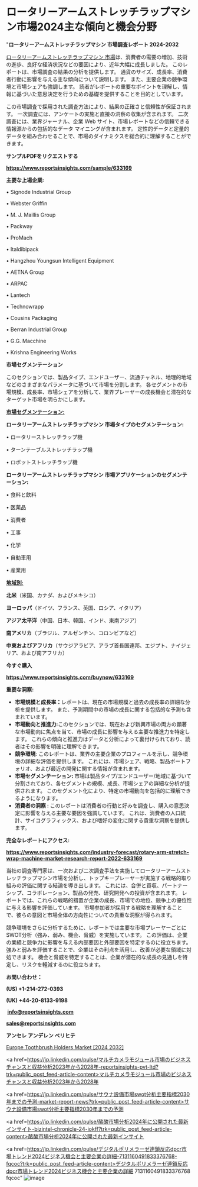 # ロータリーアームストレッチラップマシン市場2024主な傾向と機会分野

"<strong>ロータリーアームストレッチラップマシン 市場調査レポート 2024-2032</strong>

<a href=https://www.reportsinsights.com/sample/633169>ロータリーアームストレッチラップマシン 市場</a>は、消費者の需要の増加、技術の進歩、良好な経済状況などの要因により、近年大幅に成長しました。 このレポートは、市場調査の結果の分析を提供します。 通貨のサイズ、成長率、消費者行動に影響を与える主な傾向について説明します。 また、主要企業の競争環境と市場シェアも強調します。 読者がレポートの重要なポイントを理解し、情報に基づいた意思決定を行うための基礎を提供することを目的としています。

この市場調査で採用された調査方法により、結果の正確さと信頼性が保証されます。 一次調査には、アンケートの実施と直接の洞察の収集が含まれます。 二次調査には、業界ジャーナル、企業 Web サイト、市場レポートなどの信頼できる情報源からの包括的なデータ マイニングが含まれます。 定性的データと定量的データを組み合わせることで、市場のダイナミクスを総合的に理解することができます。

<strong><b>サンプルPDFをリクエストする</b></strong>

<a href=https://www.reportsinsights.com/sample/633169><strong><u>https://www.reportsinsights.com/sample/633169</u></strong></a>

<strong>主要な上場企業:</strong>

• Signode Industrial Group

• Webster Griffin

• M. J. Maillis Group

• Packway

• ProMach

• Italdibipack

• Hangzhou Youngsun Intelligent Equipment

• AETNA Group

• ARPAC

• Lantech

• Technowrapp

• Cousins Packaging

• Berran Industrial Group

• G.G. Macchine

• Krishna Engineering Works

<strong>市場セグメンテーション</strong>

このセクションでは、製品タイプ、エンドユーザー、流通チャネル、地理的地域などのさまざまなパラメータに基づいて市場を分割します。 各セグメントの市場規模、成長率、市場シェアを分析して、業界プレーヤーの成長機会と潜在的なターゲット市場を明らかにします。

<strong><u>市場セグメンテーション</u></strong><strong><u>:</u></strong>

<strong>ロータリーアームストレッチラップマシン 市場タイプのセグメンテーション:</strong>

• ロータリーストレッチラップ機

• ターンテーブルストレッチラップ機

• ロボットストレッチラップ機

<strong>ロータリーアームストレッチラップマシン 市場アプリケーションのセグメンテーション:</strong>

• 食料と飲料

• 医薬品

• 消費者

• 工事

• 化学

• 自動車用

• 産業用

<strong><u>地域別</u></strong><strong><u>:</u></strong>

<strong>北米</strong>（米国、カナダ、およびメキシコ）

<strong>ヨーロッパ</strong>（ドイツ、フランス、英国、ロシア、イタリア）

<strong>アジア太平洋</strong>（中国、日本、韓国、インド、東南アジア）

<strong>南アメリカ</strong>（ブラジル、アルゼンチン、コロンビアなど）

<strong>中東およびアフリカ</strong>（サウジアラビア、アラブ首長国連邦、エジプト、ナイジェリア、および南アフリカ）

<strong>今すぐ購入</strong>

<a href=https://www.reportsinsights.com/buynow/633169><strong><u>https://www.reportsinsights.com/buynow/633169</u></strong></a>

<strong>重要な洞察:</strong>
<ul>
  <li><strong>市場規模と成長率：</strong>レポートは、現在の市場規模と過去の成長率の詳細な分析を提供します。 また、予測期間中の市場の成長に関する包括的な予測も含まれています。</li>
  <li><strong>市場動向と推進力:</strong>このセクションでは、現在および新興市場の両方の顕著な市場動向に焦点を当て、市場の成長に影響を与える主要な推進力を特定します。 これらの傾向と推進力はデータと分析によって裏付けられており、読者はその影響を明確に理解できます。</li>
  <li><strong>競争環境</strong>: このレポートは、業界の主要企業のプロフィールを示し、競争環境の詳細な評価を提供します。 これには、市場シェア、戦略、製品ポートフォリオ、および最近の開発に関する情報が含まれます。</li>
  <li><strong>市場セグメンテーション: </strong>市場は製品タイプ/エンドユーザー/地域に基づいて分割されており、各セグメントの規模、成長、市場シェアの詳細な分析が提供されます。 このセグメント化により、特定の市場動向を包括的に理解できるようになります。</li>
  <li><strong>消費者の洞察 : </strong>このレポートは消費者の行動と好みを調査し、購入の意思決定に影響を与える主要な要因を強調しています。 これは、消費者の人口統計、サイコグラフィックス、および嗜好の変化に関する貴重な洞察を提供します。</li>
</ul>
<strong>完全なレポートにアクセス:</strong>

<a href=https://www.reportsinsights.com/industry-forecast/rotary-arm-stretch-wrap-machine-market-research-report-2022-633169><strong><u><b>https://www.reportsinsights.com/industry-forecast/rotary-arm-stretch-wrap-machine-market-research-report-2022-633169</b></u></strong></a>

当社の調査専門家は、一次および二次調査手法を実施してロータリーアームストレッチラップマシン市場を分析し、トップキープレーヤーが実施する戦略的取り組みの評価に関する結論を導き出します。 これには、合併と買収、パートナーシップ、コラボレーション、製品の発売、研究開発への投資が含まれます。 レポートでは、これらの戦略的措置が企業の成長、市場での地位、競争上の優位性に与える影響を評価しています。 市場参加者が採用する戦略を理解することで、彼らの意図と市場全体の方向性についての貴重な洞察が得られます。

競争環境をさらに分析するために、レポートでは主要な市場プレーヤーごとにSWOT分析（強み、弱み、機会、脅威）を実施しています。 この評価は、企業の業績と競争力に影響を与える内部要因と外部要因を特定するのに役立ちます。 強みと弱みを評価することで、企業はその利点を活用し、改善が必要な領域に対処できます。 機会と脅威を特定することは、企業が潜在的な成長の見通しを特定し、リスクを軽減するのに役立ちます。

<strong>お問い合わせ：</strong>

<strong>(US) +1-214-272-0393</strong>

<strong>(UK) +44-20-8133-9198</strong>

<strong> </strong><a href=info@reportsinsights.com><strong><u>info@reportsinsights.com</u></strong></a>

<a href=sales@reportsinsights.com><strong><u>sales@reportsinsights.com</u></strong></a>

<strong>アンセレ アンデレン ベリヒテ</strong>

<a href=https://www.linkedin.com/pulse/europe-toothbrush-holders-markets-2024-comprehensive-kq0hf/>Europe Toothbrush Holders Market [2024 2032]</a>

<a href=https://jp.linkedin.com/pulse/マルチカメラモジュール市場のビジネスチャンスと収益分析2023年から2028年-reportsinsights-pvt-ltd?trk=public_post_feed-article-content>マルチカメラモジュール市場のビジネスチャンスと収益分析2023年から2028年</a>

<a href=https://jp.linkedin.com/pulse/サウナ設備市場swot分析主要指標2030年までの予測-market-report-news?trk=public_post_feed-article-content>サウナ設備市場swot分析主要指標2030年までの予測</a>

<a href=https://jp.linkedin.com/pulse/酪酸市場分析2024年に公開された最新インサイト-bizintel-chronicle-24-iokff?trk=public_post_feed-article-content>酪酸市場分析2024年に公開された最新インサイト</a>

<a href=https://jp.linkedin.com/pulse/デジタルポリメラーゼ連鎖反応dpcr市場トレンド2024ビジネス機会と主要企業の詳細-7131160491833376768-fqcoc?trk=public_post_feed-article-content>デジタルポリメラーゼ連鎖反応dpcr市場トレンド2024ビジネス機会と主要企業の詳細 7131160491833376768 fqcoc</a>"
![image](https://github.com/gayatrid12/RIMarketpulse/assets/158473851/674b5394-5407-46c4-b56e-3d31daefc5c5)

